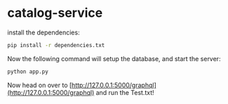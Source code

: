 # catalog-service

install the dependencies:

```bash
pip install -r dependencies.txt
```

Now the following command will setup the database, and start the server:

```bash
python app.py
```

Now head on over to
[http://127.0.0.1:5000/graphql](http://127.0.0.1:5000/graphql)
and run the Test.txt!